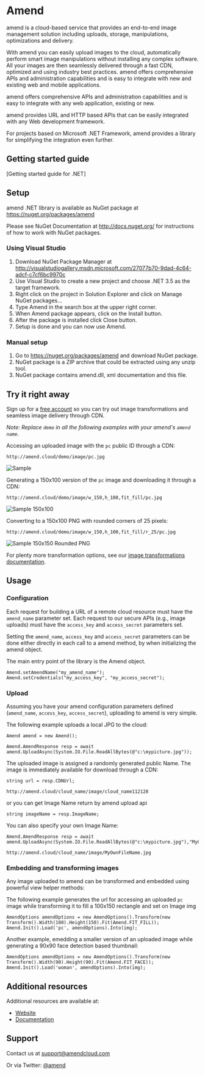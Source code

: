 Amend
==========

amend is a cloud-based service that provides an end-to-end image management solution including uploads, storage, manipulations, optimizations and delivery.

With amend you can easily upload images to the cloud, automatically perform smart image manipulations without installing any complex software. All your images are then seamlessly delivered through a fast CDN, optimized and using industry best practices. amend offers comprehensive APIs and administration capabilities and is easy to integrate with new and existing web and mobile applications.

amend offers comprehensive APIs and administration capabilities and is easy to integrate with any web application, existing or new.

amend provides URL and HTTP based APIs that can be easily integrated with any Web development framework. 

For projects based on Microsoft .NET Framework, amend provides a library for simplifying the integration even further.

## Getting started guide
[Getting started guide for .NET]

## Setup ######################################################################

amend .NET library is available as NuGet package at https://nuget.org/packages/amend

Please see NuGet Documentation at http://docs.nuget.org/ for instructions of how to work with NuGet packages.

### Using Visual Studio

1. Download NuGet Package Manager at http://visualstudiogallery.msdn.microsoft.com/27077b70-9dad-4c64-adcf-c7cf6bc9970c
2. Use Visual Studio to create a new project and choose .NET 3.5 as the target framework.
3. Right click on the project in Solution Explorer and click on Manage NuGet packages...
4. Type Amend in the search box at the upper right corner.
5. When Amend package appears, click on the Install button.
6. After the package is installed click Close button.
7. Setup is done and you can now use Amend.

### Manual setup

1. Go to https://nuget.org/packages/amend and download NuGet package.
2. NuGet package is a ZIP archive that could be extracted using any unzip tool.
3. NuGet package contains amend.dll, xml documentation and this file.

## Try it right away

Sign up for a [free account](http://developer.amendcloud.com/Register) so you can try out image transformations and seamless image delivery through CDN.

*Note: Replace `demo` in all the following examples with your amend's `amend name`.*  

Accessing an uploaded image with the `pc` public ID through a CDN:

    http://amend.cloud/demo/image/pc.jpg

![Sample](http://amend.cloud/demo/image/w_300/pc.jpg "Sample")

Generating a 150x100 version of the `pc` image and downloading it through a CDN:

    http://amend.cloud/demo/image/w_150,h_100,fit_fill/pc.jpg

![Sample 150x100](http://amend.cloud/demo/image/w_150,h_100,fit_fill/pc.jpg "Sample 150x100")

Converting to a 150x100 PNG with rounded corners of 25 pixels: 

    http://amend.cloud/demo/image/w_150,h_100,fit_fill/r_25/pc.jpg

![Sample 150x150 Rounded PNG](http://amend.cloud/demo/image/w_150,h_100,fit_fill/r_25/pc.jpg "Sample 150x150 Rounded PNG")

For plenty more transformation options, see our [image transformations documentation](http://amend.com/documentation/image_transformations).
 
## Usage

### Configuration

Each request for building a URL of a remote cloud resource must have the `amend_name` parameter set. 
Each request to our secure APIs (e.g., image uploads) must have the `access_key` and `access_secret` parameters set. 


Setting the `amend_name`, `access_key` and `access_secret` parameters can be done either directly in each call to a amend  method, 
by when initializing the amend object.

The main entry point of the library is the Amend object.

	Amend.setAmendName("my_amend_name");
	Amend.setCredentials("my_access_key", "my_access_secret");


### Upload

Assuming you have your amend configuration parameters defined (`amend_name`, `access_key`, `access_secret`), uploading to amend is very simple.
    
The following example uploads a local JPG to the cloud: 

	Amend amend = new Amend();
	
	Amend.AmendResponse resp = await amend.UploadAsync(System.IO.File.ReadAllBytes(@"c:\mypicture.jpg"));
    
	    
The uploaded image is assigned a randomly generated public Name. The image is immediately available for download through a CDN:

    string url = resp.CDNUrl;
        
    http://amend.cloud/cloud_name/image/cloud_name112128
	
or you can get Image Name return by amend upload api

	string imageName = resp.ImageName;

You can also specify your own Image Name:    
    
    Amend.AmendResponse resp = await amend.UploadAsync(System.IO.File.ReadAllBytes(@"c:\mypicture.jpg"),"MyOwnFileName");
		
    http://amend.cloud/cloud_name/image/MyOwnFileName.jpg

	
### Embedding and transforming images

Any image uploaded to amend can be transformed and embedded using powerful view helper methods:

The following example generates the url for accessing an uploaded `pc` image while transforming it to fill a 100x150 rectangle and set on Image img

	AmendOptions amendOptions = new AmendOptions().Transform(new Transform().Width(100).Height(150).Fit(Amend.FIT_FILL));
    Amend.Init().Load('pc', amendOptions).Into(img);

Another example, emedding a smaller version of an uploaded image while generating a 90x90 face detection based thumbnail: 

	AmendOptions amendOptions = new AmendOptions().Transform(new Transform().Width(90).Height(90).Fit(Amend.FIT_FACE));
    Amend.Init().Load('woman', amendOptions).Into(img);
	  
  
## Additional resources

Additional resources are available at:

* [Website](http://amendcloud.com)
* [Documentation](http://amendcloud.com/docs)

## Support

Contact us at [support@amendcloud.com](mailto:support@amendcloud.com)

Or via Twitter: [@amend](https://twitter.com/#!/amendcloud)